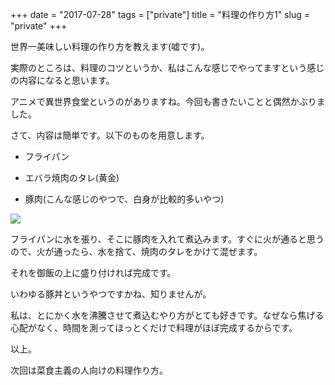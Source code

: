 +++
date = "2017-07-28"
tags = ["private"]
title = "料理の作り方1"
slug = "private"
+++

世界一美味しい料理の作り方を教えます(嘘です)。

実際のところは、料理のコツというか、私はこんな感じでやってますという感じの内容になると思います。

アニメで異世界食堂というのがありますね。今回も書きたいことと偶然かぶりました。

さて、内容は簡単です。以下のものを用意します。

- フライパン

- エバラ焼肉のタレ(黄金)

- 豚肉(こんな感じのやつで、白身が比較的多いやつ)

![](https://the-seiyu-i.cdn-dena.com/front/img/commodity/shop/00000000/commodity/1385029241_common.jpg)

フライパンに水を張り、そこに豚肉を入れて煮込みます。すぐに火が通ると思うので、火が通ったら、水を捨て、焼肉のタレをかけて混ぜます。

それを御飯の上に盛り付ければ完成です。

いわゆる豚丼というやつですかね、知りませんが。

私は、とにかく水を沸騰させて煮込むやり方がとても好きです。なぜなら焦げる心配がなく、時間を測ってほっとくだけで料理がほぼ完成するからです。

以上。

次回は菜食主義の人向けの料理作り方。
		
